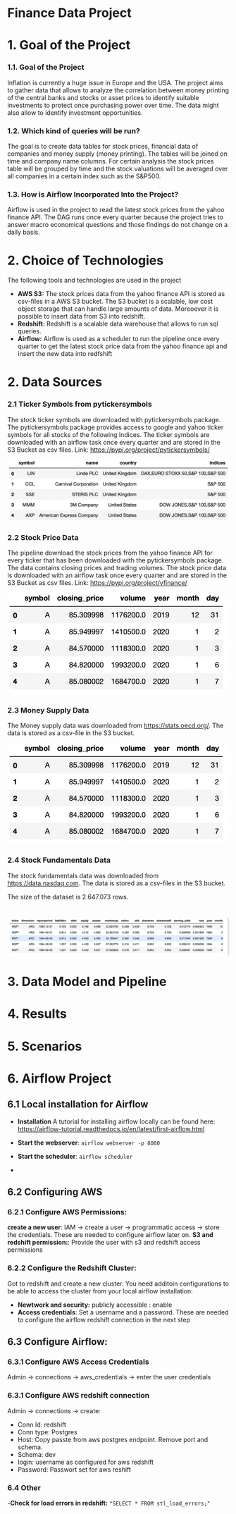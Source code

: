 
# Finance Data Project

# 1. Goal of the Project

### 1.1. Goal of the Project
Inflation is currently a huge issue in Europe and the USA. 
The project aims to gather data that allows to analyze the correlation between 
money printing of the central banks and stocks or asset prices to identify suitable investments to
protect once purchasing power over time. The data might also allow to identify investment opportunities.

### 1.2. Which kind of queries will be run?
The goal is to create data tables for stock prices, financial data of companies and money supply (money printing).
The tables will be joined on time and company name columns. 
For certain analysis the stock prices table will be grouped by time and the stock valuations will be averaged over
all companies in a certain index such as the S&P500.

### 1.3. How is Airflow Incorporated Into the Project?
Airflow is used in the project to read the latest stock prices from the yahoo finance API. 
The DAG runs once every quarter because the project tries to answer macro economical questions and 
those findings do not change on a daily basis.

# 2. Choice of Technologies
The following tools and technologies are used in the project

- **AWS S3:** The stock prices data from the yahoo finance API is stored as csv-files in a AWS S3 bucket.
The S3 bucket is a scalable, low cost object storage that can handle large amounts of data. 
Moreoever it is possible to insert data from S3 into redshift.
- **Redshift:** Redshift is a scalable data warehouse that allows to run sql queries.
- **Airflow:** Airflow is used as a scheduler to run the pipeline once every quarter to get the latest stock price data from the yahoo finance api 
and insert the new data into redfshift

# 2. Data Sources

### 2.1  Ticker Symbols from pytickersymbols
The stock ticker symbols are downloaded with pytickersymbols package.
The pytickersymbols package provides access to google and yahoo ticker symbols for all stocks of the following indices.
The ticker symbols are downloaded with an airflow task once every quarter and are stored in the S3 Bucket as csv files.
Link: https://pypi.org/project/pytickersymbols/

![image_1](img/ticker_example.png)

### 2.2 Stock Price Data 
The pipeline download the stock prices from the yahoo finance API for every ticker that has been downloaded 
with the pytickersymbols package. The data contains closing prices and trading volumes.
The stock price data is downloaded with an airflow task once every quarter and are stored in the S3 Bucket as csv files.
Link: https://pypi.org/project/yfinance/

![image_1](img/stockprices_example.png)

### 2.3 Money Supply Data
The Money supply data was downloaded from https://stats.oecd.org/. The data is stored as a csv-file in the S3 bucket.

![image_1](img/money_supply_example.png)

### 2.4 Stock Fundamentals Data
The stock fundamentals data was downloaded from https://data.nasdaq.com. The data is stored as a csv-files in the S3 bucket.

The size of the dataset is 2.647.073 rows.
#
![image_1](img/fundamentals.png)

# 3. Data Model and Pipeline

# 4. Results

# 5. Scenarios

# 6. Airflow Project

## 6.1 Local installation for Airflow
- **Installation** A tutorial for  installing airflow locally can be found here:
https://airflow-tutorial.readthedocs.io/en/latest/first-airflow.html

- **Start the webserver**: ```airflow webserver -p 8080```
- **Start the scheduler**: ```airflow scheduler```
- 
## 6.2 Configuring AWS

### 6.2.1 Configure AWS Permissions:
**create a new user**: IAM -> create a user -> programmatic access -> store the credentials. These are needed to configure airflow later on.
**S3 and redshift permission:**: Provide the user with s3 and redshift access permissions

### 6.2.2 Configure the Redshift Cluster:
Got to redshift and create a new cluster. You need additoin configurations to be able to access the cluster from your local airflow installation:
- **Newtwork and security:** publicly accessible : enable
- **Access credentials**: Set a username and a password. These are needed to configure the airflow redshift connection in the next step

## 6.3 Configure Airflow:

### 6.3.1 Configure AWS Access Credentials
Admin -> connections -> aws_credentials -> enter the user credentials

### 6.3.1 Configure AWS redshift connection

Admin -> connections -> create:
- Conn Id: redshift
- Conn type: Postgres
- Host: Copy passte from aws postgres endpoint. Remove port and schema.
- Schema: dev
- login: username as configured for aws redshift
- Password: Passwort set for aws reshift

### 6.4 Other
-**Check for load errors in redshift:** ```"SELECT * FROM stl_load_errors;"```
